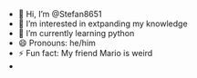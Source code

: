 - 👋 Hi, I’m @Stefan8651
- 👀 I’m interested in extpanding my knowledge
- 🌱 I’m currently learning python
- 😄 Pronouns: he/him
- ⚡ Fun fact: My friend Mario is weird
- 

